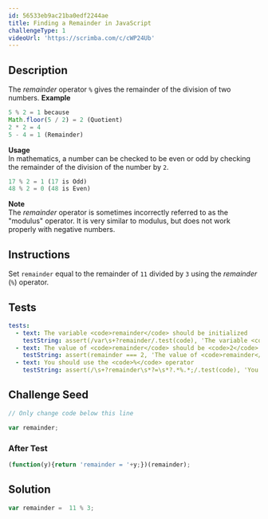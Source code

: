 ```yaml
---
id: 56533eb9ac21ba0edf2244ae
title: Finding a Remainder in JavaScript
challengeType: 1
videoUrl: 'https://scrimba.com/c/cWP24Ub'
---
```


## Description
<section id='description'>
The <dfn>remainder</dfn> operator <code>%</code> gives the remainder of the division of two numbers.
<strong>Example</strong>

```js
5 % 2 = 1 because
Math.floor(5 / 2) = 2 (Quotient)
2 * 2 = 4
5 - 4 = 1 (Remainder)
```

<strong>Usage</strong><br>In mathematics, a number can be checked to be even or odd by checking the remainder of the division of the number by <code>2</code>.

```js
17 % 2 = 1 (17 is Odd)
48 % 2 = 0 (48 is Even)
```

<strong>Note</strong><br>The <dfn>remainder</dfn> operator is sometimes incorrectly referred to as  the "modulus" operator. It is very similar to modulus, but does not work properly with negative numbers.
</section>

## Instructions
<section id='instructions'>
Set <code>remainder</code> equal to the remainder of <code>11</code> divided by <code>3</code> using the <dfn>remainder</dfn> (<code>%</code>) operator.
</section>

## Tests
<section id='tests'>

```yml
tests:
  - text: The variable <code>remainder</code> should be initialized
    testString: assert(/var\s+?remainder/.test(code), 'The variable <code>remainder</code> should be initialized');
  - text: The value of <code>remainder</code> should be <code>2</code>
    testString: assert(remainder === 2, 'The value of <code>remainder</code> should be <code>2</code>');
  - text: You should use the <code>%</code> operator
    testString: assert(/\s+?remainder\s*?=\s*?.*%.*;/.test(code), 'You should use the <code>%</code> operator');

```

</section>

## Challenge Seed
<section id='challengeSeed'>

<div id='js-seed'>

```js
// Only change code below this line

var remainder;

```

</div>


### After Test
<div id='js-teardown'>

```js
(function(y){return 'remainder = '+y;})(remainder);
```

</div>

</section>

## Solution
<section id='solution'>


```js
var remainder =  11 % 3;
```

</section>
